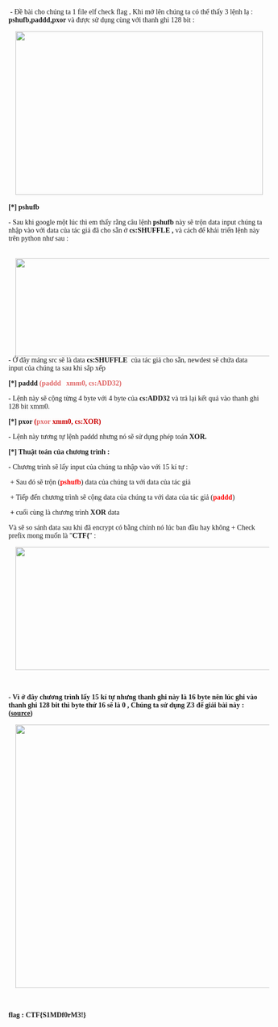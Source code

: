 <p><span style="font-family: verdana;">&nbsp;- Đề bài cho chúng ta 1 file elf check flag , Khi mở lên chúng ta có thể thấy 3 lệnh lạ :<b> pshufb,paddd,pxor </b>và được sử dụng cùng với thanh ghi 128 bit :</span></p><p></p><div class="separator" style="clear: both; text-align: center;"><a href="https://blogger.googleusercontent.com/img/b/R29vZ2xl/AVvXsEjFuJses1KhzOz46_mYo9bl8eSX8Pv_W36V0QHoTIQELu6IX01VDbM8Xpu1XBifpicuWGngOyL1sczoggfryZ-XsTq69XmWZqt6UPM-jxJyYUgAzqzvf4ku7z53FO44wkXABl9otnv052DzEt_nh3Gm7gXs8PNKwh663MlwH1eY2xKRhbc4TyC4VlwYGw/s883/image_2022-03-25_232455.png" imageanchor="1" style="margin-left: 1em; margin-right: 1em;"><img border="0" data-original-height="583" data-original-width="883" height="324" src="https://blogger.googleusercontent.com/img/b/R29vZ2xl/AVvXsEjFuJses1KhzOz46_mYo9bl8eSX8Pv_W36V0QHoTIQELu6IX01VDbM8Xpu1XBifpicuWGngOyL1sczoggfryZ-XsTq69XmWZqt6UPM-jxJyYUgAzqzvf4ku7z53FO44wkXABl9otnv052DzEt_nh3Gm7gXs8PNKwh663MlwH1eY2xKRhbc4TyC4VlwYGw/w491-h324/image_2022-03-25_232455.png" width="491" /></a></div><br /><span style="font-family: verdana;"><b>[*]&nbsp;</b></span><b style="font-family: verdana;">pshufb&nbsp;</b><p></p><p><span style="font-family: verdana;">- Sau khi google một lúc thì em thấy rằng câu lệnh&nbsp;</span><b style="font-family: verdana;">pshufb </b><span style="font-family: verdana;">này sẽ trộn data input chúng ta nhập vào với data của tác giả đã cho sẵn ở <b>cs:SHUFFLE , </b>và cách để khải triển lệnh này trên python như sau :</span></p><p></p><div class="separator" style="clear: both; text-align: center;"><br /></div><span style="font-family: verdana;"><div class="separator" style="clear: both; text-align: center;"><a href="https://blogger.googleusercontent.com/img/b/R29vZ2xl/AVvXsEgdKe9XrgBbVDzEX2SqapF8tJFB2lIDTmnOcFg-cyvypayGtsbMGn6Z2t8r4_XxwnOD3jLmRhNFCLtBSXjuTMEYM-Pkznx-ybFXBkZe2lvYgKTNdUXsPF3PGSXv5AI8qAXee5QRQbBt2cLKz_nzv1kFtS-DRFPqLq1vHDet6r99D95dkVzF-7Ypqwvn2Q/s644/image_2022-03-25_232850.png" imageanchor="1" style="margin-left: 1em; margin-right: 1em;"><img border="0" data-original-height="209" data-original-width="644" height="194" src="https://blogger.googleusercontent.com/img/b/R29vZ2xl/AVvXsEgdKe9XrgBbVDzEX2SqapF8tJFB2lIDTmnOcFg-cyvypayGtsbMGn6Z2t8r4_XxwnOD3jLmRhNFCLtBSXjuTMEYM-Pkznx-ybFXBkZe2lvYgKTNdUXsPF3PGSXv5AI8qAXee5QRQbBt2cLKz_nzv1kFtS-DRFPqLq1vHDet6r99D95dkVzF-7Ypqwvn2Q/w598-h194/image_2022-03-25_232850.png" width="598" /></a></div>- Ở đây mảng src sẽ là data&nbsp;</span><b style="font-family: verdana;">cs:SHUFFLE&nbsp; </b><span style="font-family: verdana;">của tác giả cho sẵn, newdest sẽ chứa data input của chúng ta sau khi sắp xếp&nbsp;</span><p></p><p><span style="font-family: verdana;"><b>[*]&nbsp;</b></span><b style="font-family: verdana;">paddd <span style="color: #e06666;">(</span></b><span style="color: #e06666; font-family: verdana;"><b>paddd&nbsp; &nbsp;xmm0, cs:ADD32)</b></span></p><p><span style="font-family: verdana;">- Lệnh này sẽ cộng từng 4 byte với 4 byte của<b> cs:ADD32 </b>và trả lại kết quả vào thanh ghi 128 bit xmm0.</span></p><p><span style="font-family: verdana;"><b>[*] pxor <span style="color: #cc0000;">(</span></b></span><b style="font-family: verdana;"><span style="color: #e06666;">pxor&nbsp;</span></b><b style="font-family: verdana;"><span style="color: #cc0000;">xmm0, cs:XOR)</span></b></p><p><span style="font-family: verdana;"><b>- </b>Lệnh này tương tự lệnh paddd nhưng nó sẽ sử dụng phép toán<b>&nbsp;XOR.</b></span></p><p><span style="font-family: verdana;"><b>[*] Thuật toán của chương trình :</b></span></p><p><span style="font-family: verdana;"><b>- </b>Chương trình sẽ lấy input của chúng ta nhập vào với 15 kí tự :</span></p><p><span style="font-family: verdana;">&nbsp;+ Sau đó sẽ trộn (<b><span style="color: red;">pshufb</span></b>) data của chúng ta với data của tác giả&nbsp;</span></p><p><span style="font-family: verdana;">&nbsp;+ Tiếp đến chương trình sẽ cộng data của chúng ta với data của tác giả (<b><span style="color: red;">paddd</span></b>)</span></p><p><span style="font-family: verdana;"><b>&nbsp;+</b> cuối cùng là chương trình <b>XOR </b>data&nbsp;</span></p><p><span style="font-family: verdana;">Và sẽ so sánh data sau khi đã encrypt có bằng chính nó lúc ban đầu hay không + Check prefix mong muốn là "<b>CTF{</b>" :&nbsp;</span></p><p><span style="font-family: verdana;"></span></p><div class="separator" style="clear: both; text-align: center;"><span style="font-family: verdana;"><a href="https://blogger.googleusercontent.com/img/b/R29vZ2xl/AVvXsEhjfV8HV1ON0BjYWXD5oyFvUZ1LtOPiFhS3wK8oAyq4HkTQr7Xylu-LqO8S4m2uKXa9QRd8eEnmI4e6DYCKtYu8Ji8h7Zs3DHnaKRnDM3RhKsFLycS-Ie_OdSKZnJx7xYx6uTO08zYCqcvnEX7pzTsLSiTMUHJ3vio-YipIsV-NzRDF1x-lMkWUGMk95g/s1442/image_2022-03-25_233834.png" imageanchor="1" style="margin-left: 1em; margin-right: 1em;"><img border="0" data-original-height="600" data-original-width="1442" height="244" src="https://blogger.googleusercontent.com/img/b/R29vZ2xl/AVvXsEhjfV8HV1ON0BjYWXD5oyFvUZ1LtOPiFhS3wK8oAyq4HkTQr7Xylu-LqO8S4m2uKXa9QRd8eEnmI4e6DYCKtYu8Ji8h7Zs3DHnaKRnDM3RhKsFLycS-Ie_OdSKZnJx7xYx6uTO08zYCqcvnEX7pzTsLSiTMUHJ3vio-YipIsV-NzRDF1x-lMkWUGMk95g/w588-h244/image_2022-03-25_233834.png" width="588" /></a></span></div><span style="font-family: verdana;"><br /><b><br /></b></span><p></p><p><span style="font-family: verdana;"><b>- Vì ở đây chương trình lấy 15 kí tự nhưng thanh ghi này là 16 byte nên lúc ghi vào thanh ghi 128 bit thì byte thứ 16 sẽ là 0 , Chúng ta sử dụng Z3 để giải bài này :(<a href="https://gist.github.com/Ajomix/3afb7bbdf0a36accf9935d9fc4e761b3" target="_blank">source</a>)</b></span></p><p><span style="font-family: verdana;"></span></p><div class="separator" style="clear: both; text-align: center;"><span style="font-family: verdana;"><a href="https://blogger.googleusercontent.com/img/b/R29vZ2xl/AVvXsEhhhut4edIMKehppHUqDlIbqnDvpOukxgJt2kBwtZtNzo9-CribAOlql9FHHilO4HMZnzo4wcSrria5sbf8WUaDNWZpDl2dLU_UZsG4sWV2_6fEqkKQ85_Sfm9M7UhrttPWonnLgAE2KI3fl2Mo-ZjE_YFiIhW97ie7FPx0psHNClXVg-e3xcOTOh2x_Q/s1049/image_2022-03-25_234103.png" imageanchor="1" style="margin-left: 1em; margin-right: 1em;"><img border="0" data-original-height="951" data-original-width="1049" height="522" src="https://blogger.googleusercontent.com/img/b/R29vZ2xl/AVvXsEhhhut4edIMKehppHUqDlIbqnDvpOukxgJt2kBwtZtNzo9-CribAOlql9FHHilO4HMZnzo4wcSrria5sbf8WUaDNWZpDl2dLU_UZsG4sWV2_6fEqkKQ85_Sfm9M7UhrttPWonnLgAE2KI3fl2Mo-ZjE_YFiIhW97ie7FPx0psHNClXVg-e3xcOTOh2x_Q/w576-h522/image_2022-03-25_234103.png" width="576" /></a></span></div><span style="font-family: verdana;"><br /><b><br /></b></span><p></p><p><span style="font-family: verdana;"><b>flag :&nbsp;CTF{S1MDf0rM3!}</b></span></p><p><span style="font-family: verdana;"><b><br /></b></span></p><p><span style="font-family: verdana;"><b><br /></b></span></p><p><span style="font-family: verdana;"><b><br /></b></span></p><p><span style="font-family: verdana;"><b><br /></b></span></p><p><span style="font-family: verdana;"><b><br /></b></span></p>
